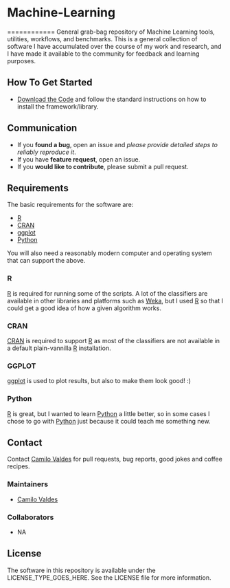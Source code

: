 # Machine-Learning
============
General grab-bag repository of Machine Learning tools, utilities, workflows, and benchmarks.  This is a general collection of software I have accumulated over the course of my work and research, and I have made it available to the community for feedback and learning purposes.

## How To Get Started

- [Download the Code](https://github.com/camilo-v/Machine-Learning) and follow the standard instructions on how to install the framework/library.

## Communication

- If you **found a bug**, open an issue and _please provide detailed steps to reliably reproduce it_.
- If you have **feature request**, open an issue.
- If you **would like to contribute**, please submit a pull request.

## Requirements

The basic requirements for the software are:

- [R](https://www.r-project.org/)
- [CRAN](https://cran.r-project.org/)
- [ggplot](http://ggplot2.org/)
- [Python](https://www.python.org/)

You will also need a reasonably modern computer and operating system that can support the above.

### R

[R](https://www.r-project.org/) is required for running some of the scripts. A lot of the classifiers are available in other libraries and platforms such as [Weka](http://www.cs.waikato.ac.nz/ml/weka/), but I used [R](https://www.r-project.org/) so that I could get a good idea of how a given algorithm works.

### CRAN

[CRAN](https://cran.r-project.org/) is required to support [R](https://www.r-project.org/) as most of the classifiers are not available in a default plain-vannilla [R](https://www.r-project.org/) installation.

### GGPLOT

[ggplot](http://ggplot2.org/) is used to plot results, but also to make them look good! :)

### Python

[R](https://www.r-project.org/) is great, but I wanted to learn [Python](https://www.python.org/) a little better, so in some cases I chose to go with [Python](https://www.python.org/) just because it could teach me something new.




## Contact

Contact [Camilo Valdes](mailto:camilo@castflyer.com) for pull requests, bug reports, good jokes and coffee recipes.

### Maintainers

- [Camilo Valdes](mailto:camilo@castflyer.com)


### Collaborators

- NA


## License

The software in this repository is available under the LICENSE_TYPE_GOES_HERE.  See the LICENSE file for more information.